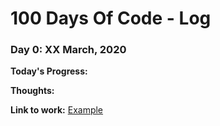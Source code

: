 # 100 Days Of Code - Log

### Day 0: XX March, 2020 

**Today's Progress:** 

**Thoughts:**

**Link to work:** [Example](http://www.example.com)

